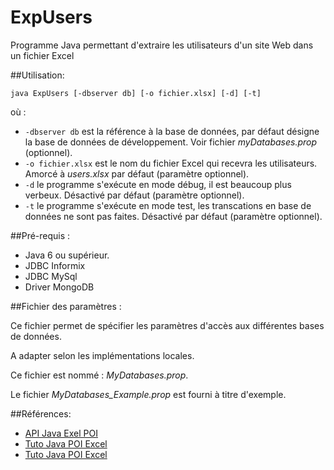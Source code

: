 # ExpUsers
Programme Java permettant d'extraire les utilisateurs d'un site Web dans un fichier Excel

##Utilisation:
```
java ExpUsers [-dbserver db] [-o fichier.xlsx] [-d] [-t] 
```
où :
* ```-dbserver db``` est la référence à la base de données, par défaut désigne la base de données de développement. Voir fichier *myDatabases.prop* (optionnel).
* ```-o fichier.xlsx``` est le nom du fichier Excel qui recevra les utilisateurs. Amorcé à *users.xlsx* par défaut (paramètre optionnel).
* ```-d``` le programme s'exécute en mode débug, il est beaucoup plus verbeux. Désactivé par défaut (paramètre optionnel).
* ```-t``` le programme s'exécute en mode test, les transcations en base de données ne sont pas faites. Désactivé par défaut (paramètre optionnel).

##Pré-requis :
- Java 6 ou supérieur.
- JDBC Informix
- JDBC MySql
- Driver MongoDB

##Fichier des paramètres : 

Ce fichier permet de spécifier les paramètres d'accès aux différentes bases de données.

A adapter selon les implémentations locales.

Ce fichier est nommé : *MyDatabases.prop*.

Le fichier *MyDatabases_Example.prop* est fourni à titre d'exemple.

##Références:

- [API Java Exel POI](http://poi.apache.org/download.html)
- [Tuto Java POI Excel](http://thierry-leriche-dessirier.developpez.com/tutoriels/java/charger-modifier-donnees-excel-2010-5-minutes/)
- [Tuto Java POI Excel](http://jmdoudoux.developpez.com/cours/developpons/java/chap-generation-documents.php)
